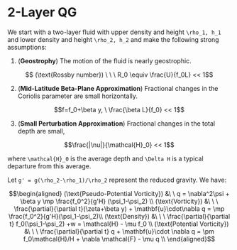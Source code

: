 # 2-Layer QG

We start with a two-layer fluid with upper density and height  ``\rho_1, h_1``  and lower density and height  ``\rho_2, h_2``  and make the following strong assumptions:

1. (**Geostrophy**)  The motion of the fluid is nearly geostrophic.
```math
 (\text{Rossby number}) \ \ \ R_0 \equiv \frac{U}{f_0L} << 1
```
2. (**Mid-Latitude Beta-Plane Approximation**)  Fractional changes in the Coriolis parameter are small horizontally.
```math
f=f_0+\beta y, \ \frac{\beta L}{f_0} << 1
```

3. (**Small Perturbation Approximation**)  Fractional changes in the total depth are small,
```math
\frac{|\nu|}{\mathcal{H}_0} << 1
```
where ``\mathcal{H}_0`` is the average depth and ``\Delta H`` is a typical departure from this average.



Let ``g' = g(\rho_2-\rho_1)/\rho_2`` represent the reduced gravity. We have:


```math
\begin{aligned}
(\text{Pseudo-Potential Vorticity}) &\ \ q = \nabla^2\psi + \beta y  \mp \frac{f_0^2}{g'H} (\psi_1-\psi_2)
\\
(\text{Vorticity}) &\ \ \  \frac{\partial}{\partial t}(\zeta+\beta y) + \mathbf{u}\cdot\nabla q  =  \mp \frac{f_0^2}{g'H}(\psi_1-\psi_2)\\
(\text{Density}) &\ \ \ \frac{\partial}{\partial t} f_0(\psi_1-\psi_2) +w = \mathcal{H} - \mu f_0 
\\
(\text{Potential Vorticity}) &\ \ \ \frac{\partial}{\partial t} q + \mathbf{u}\cdot \nabla q = \pm f_0\mathcal{H}/H + \nabla \mathcal{F} - \mu q
\\
\end{aligned}
```

